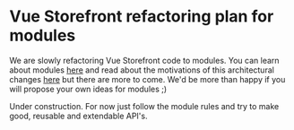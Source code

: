 # Vue Storefront refactoring plan for modules

We are slowly refactoring Vue Storefront code to modules. You can learn about modules [here](https://github.com/DivanteLtd/vue-storefront/blob/master/doc/api-modules/about-modules.md) and read about the motivations of this architectural changes [here](https://github.com/DivanteLtd/vue-storefront/blob/master/doc/api-modules/about-modules.md#motivation) but there are more to come. We'd be more than happy if you will propose your own ideas for modules ;)


Under construction. For now just follow the module rules and try to make good, reusable and extendable API's.
